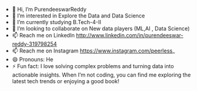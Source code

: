 - 👋 Hi, I’m PurendeeswarReddy
- 👀 I’m interested in Explore the Data and Data Science 
- 🌱 I’m currently studying B.Tech-4-II
- 💞️ I’m looking to collaborate on New data players (ML,AI , Data Science)
- 📫 Reach me on LinkedIn http://www.linkedin.com/in/purendeeswar-reddy-319798254
-  📫 Reach me on Instagram https://www.instagram.com/peerless_
- 😄 Pronouns: He
- ⚡ Fun fact:  I love solving complex problems and turning data into actionable insights. When I’m not coding, you can find me exploring the latest tech trends or enjoying a good book!
